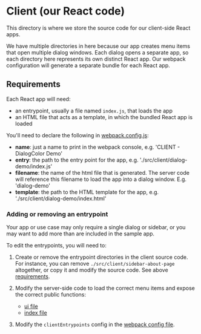 # Client (our React code)

This directory is where we store the source code for our client-side React apps.

We have multiple directories in here because our app creates menu items that open multiple dialog windows. Each dialog opens a separate app, so each directory here represents its own distinct React app. Our webpack configuration will generate a separate bundle for each React app.

## Requirements

Each React app will need:
- an entrypoint, usually a file named `index.js`, that loads the app
- an HTML file that acts as a template, in which the bundled React app is loaded

You'll need to declare the following in [webpack.config.js](../../webpack.config.js):
- **name**: just a name to print in the webpack console, e.g. 'CLIENT - DialogColor Demo'
- **entry**: the path to the entry point for the app, e.g. './src/client/dialog-demo/index.js'
- **filename**: the name of the html file that is generated. The server code will reference this filename to load the app into a dialog window. E.g. 'dialog-demo'
- **template**: the path to the HTML template for the app, e.g. './src/client/dialog-demo/index.html'


### Adding or removing an entrypoint
Your app or use case may only require a single dialog or sidebar, or you may want to add more than are included in the sample app.

To edit the entrypoints, you will need to:

1. Create or remove the entrypoint directories in the client source code. For instance, you can remove `./src/client/sidebar-about-page` altogether, or copy it and modify the source code. See above [requirements](#requirements).

2. Modify the server-side code to load the correct menu items and expose the correct public functions:
    - [ui file](../server/ui.js)
    - [index file](../server/index.js)

3. Modify the `clientEntrypoints` config in the [webpack config file](../../webpack.config.js).
